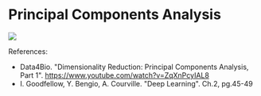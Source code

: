 # Principal Components Analysis



![](https://github.com/eltonlaw/machine_learning/blob/master/models/pca/images/pca.png?raw=true)

References:

* Data4Bio. "Dimensionality Reduction: Principal Components Analysis, Part 1". https://www.youtube.com/watch?v=ZqXnPcyIAL8
* I. Goodfellow, Y. Bengio, A. Courville. "Deep Learning". Ch.2, pg.45-49
